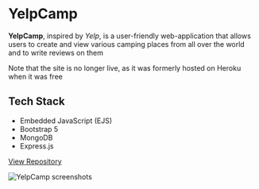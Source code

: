 

# YelpCamp

**YelpCamp**, inspired by *Yelp*, is a user-friendly web-application that allows users
to create and view various camping places from all over the world and to write
reviews on them

Note that the site is no longer live, as it was formerly hosted on Heroku when
it was free


## Tech Stack

-   Embedded JavaScript (EJS)
-   Bootstrap 5
-   MongoDB
-   Express.js

[View Repository](https://github.com/Buraiyen/YelpCamp)

![YelpCamp screenshots](https://res.cloudinary.com/buraiyen/image/upload/v1620240514/BEN_Website/projects/yelpcamp_collage_tarzq8.jpg)

